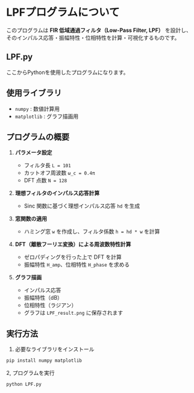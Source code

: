 # LPFプログラムについて

このプログラムは **FIR 低域通過フィルタ（Low-Pass Filter, LPF）** を設計し、そのインパルス応答・振幅特性・位相特性を計算・可視化するものです。

## LPF.py

ここからPythonを使用したプログラムになります。

## 使用ライブラリ

- `numpy` : 数値計算用
- `matplotlib` : グラフ描画用

## プログラムの概要

1. **パラメータ設定**  
   - フィルタ長 `L = 101`  
   - カットオフ周波数 `ω_c = 0.4π`  
   - DFT 点数 `N = 128`

2. **理想フィルタのインパルス応答計算**  
   - Sinc 関数に基づく理想インパルス応答 `hd` を生成

3. **窓関数の適用**  
   - ハミング窓 `w` を作成し、フィルタ係数 `h = hd * w` を計算

4. **DFT（離散フーリエ変換）による周波数特性計算**  
   - ゼロパディングを行った上で DFT を計算  
   - 振幅特性 `H_amp`、位相特性 `H_phase` を求める

5. **グラフ描画**  
   - インパルス応答
   - 振幅特性（dB）
   - 位相特性（ラジアン）  
   - グラフは `LPF_result.png` に保存されます

## 実行方法

1. 必要なライブラリをインストール
```bash
pip install numpy matplotlib
```

2, プログラムを実行
```bash
python LPF.py
```


